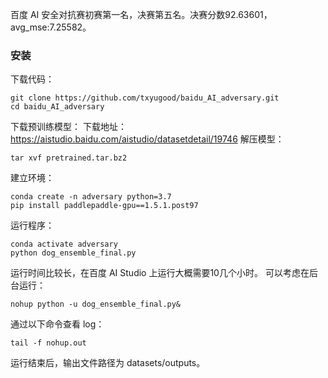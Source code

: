 百度 AI 安全对抗赛初赛第一名，决赛第五名。决赛分数92.63601，avg_mse:7.25582。

### 安装
下载代码：
```
git clone https://github.com/txyugood/baidu_AI_adversary.git
cd baidu_AI_adversary
```
下载预训练模型：
下载地址：https://aistudio.baidu.com/aistudio/datasetdetail/19746
解压模型：
```
tar xvf pretrained.tar.bz2
```
建立环境：
```
conda create -n adversary python=3.7
pip install paddlepaddle-gpu==1.5.1.post97
```
运行程序：
```
conda activate adversary
python dog_ensemble_final.py
```
运行时间比较长，在百度 AI Studio 上运行大概需要10几个小时。
可以考虑在后台运行：
```
nohup python -u dog_ensemble_final.py&
```
通过以下命令查看 log：
```
tail -f nohup.out
```
运行结束后，输出文件路径为 datasets/outputs。

